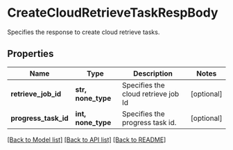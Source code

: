 # CreateCloudRetrieveTaskRespBody

Specifies the response to create cloud retrieve tasks.

## Properties
Name | Type | Description | Notes
------------ | ------------- | ------------- | -------------
**retrieve_job_id** | **str, none_type** | Specifies the cloud retrieve job Id | [optional] 
**progress_task_id** | **int, none_type** | Specifies the progress task id. | [optional] 

[[Back to Model list]](../README.md#documentation-for-models) [[Back to API list]](../README.md#documentation-for-api-endpoints) [[Back to README]](../README.md)


